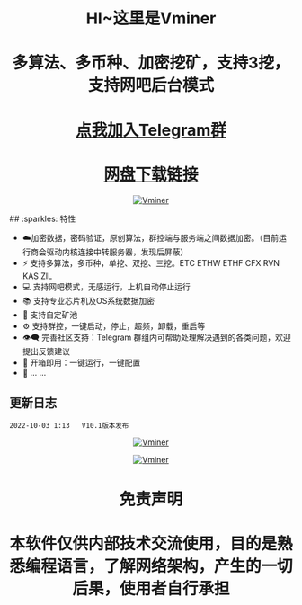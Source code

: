 <h1 align="center">HI~这里是Vminer</h1>
<h1 align="center">多算法、多币种、加密挖矿，支持3挖，支持网吧后台模式</h1>
<h1 align="center"> <a href="https://t.me/+PbVpnzBwwpkzNjY1">点我加入Telegram群</a></h1>
<h1 align="center"> <a href="https://u.pcloud.link/publink/show?code=XZDU9SVZyRVnxftKbez3arQXuNceQh7qUdNX">网盘下载链接</a></h1>
<p align="center">
  <a href="https://imgbb.com/"><img src="https://i.ibb.co/SJVHMQM/7-EEAWRCQ-S-P9-VCT5-Z-D.png" alt="Vminer" border="0"></a>
</p>
## :sparkles: 特性

* :cloud:加密数据，密码验证，原创算法，群控端与服务端之间数据加密。（目前运行商会驱动内核连接中转服务器，发现后屏蔽）
* :zap: 支持多算法，多币种，单挖、双挖、三挖。ETC ETHW ETHF CFX RVN KAS ZIL 
* 💻 支持网吧模式，无感运行，上机自动停止运行
* 📚 支持专业芯片机及OS系统数据加密
* 💾 支持自定矿池
* :gear: 支持群控，一键启动，停止，超频，卸载，重启等
* :eye_speech_bubble: 完善社区支持：Telegram 群组内可帮助处理解决遇到的各类问题，欢迎提出反馈建议
* :rocket: 开箱即用：一键运行，一键配置
* 🌈 ... ...


## 更新日志

```bigquery
2022-10-03 1:13   V10.1版本发布

```




<p align="center">
  <a href="https://imgbb.com/"><img src="https://i.ibb.co/d4mXwHq/XJP-5-UP2-HC-2-N9-KJ7-F.png" alt="Vminer" border="0"></a>
</p>
<p align="center">
  <a href="https://imgbb.com/"><img src="https://i.ibb.co/xYS9B2m/IT-7-NULLHJ-1-F-3-KDEJ-K.png)(https://i.ibb.co/xYS9B2m/IT-7-NULLHJ-1-F-3-KDEJ-K.png)" alt="Vminer" border="0"></a>
</p>




<h1 align="center">免责声明</h1>
<h1 align="center">本软件仅供内部技术交流使用，目的是熟悉编程语言，了解网络架构，产生的一切后果，使用者自行承担</h1>
